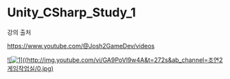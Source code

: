 # Unity_CSharp_Study_1

강의 출처

https://www.youtube.com/@Josh2GameDev/videos

[![![1](https://github.com/Gyokujin/Unity_CSharp_Study_1/assets/74170514/b20f43cd-ae03-46d1-bc6c-b67842833a72)]((http://img.youtube.com/vi/GA9PoVl9w4A&t=272s&ab_channel=조연2게임작업실/0.jpg)](https://youtu.be/GA9PoVl9w4A?si=DNWsTsonVtz9O0RA)
